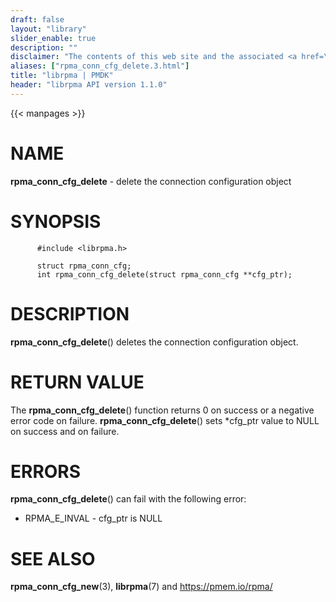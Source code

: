 ```yaml
---
draft: false
layout: "library"
slider_enable: true
description: ""
disclaimer: "The contents of this web site and the associated <a href=\"https://github.com/pmem\">GitHub repositories</a> are BSD-licensed open source."
aliases: ["rpma_conn_cfg_delete.3.html"]
title: "librpma | PMDK"
header: "librpma API version 1.1.0"
---
```

{{< manpages >}}

[comment]: <> (SPDX-License-Identifier: BSD-3-Clause)
[comment]: <> (Copyright 2020-2022, Intel Corporation)

# NAME

**rpma_conn_cfg_delete** - delete the connection configuration object

# SYNOPSIS

          #include <librpma.h>

          struct rpma_conn_cfg;
          int rpma_conn_cfg_delete(struct rpma_conn_cfg **cfg_ptr);

# DESCRIPTION

**rpma_conn_cfg_delete**() deletes the connection configuration object.

# RETURN VALUE

The **rpma_conn_cfg_delete**() function returns 0 on success or a
negative error code on failure. **rpma_conn_cfg_delete**() sets
\*cfg_ptr value to NULL on success and on failure.

# ERRORS

**rpma_conn_cfg_delete**() can fail with the following error:

-   RPMA_E\_INVAL - cfg_ptr is NULL

# SEE ALSO

**rpma_conn_cfg_new**(3), **librpma**(7) and https://pmem.io/rpma/
